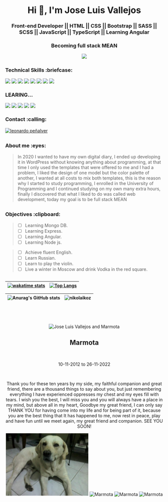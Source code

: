 
<h1 align="center">Hi 👋, I'm Jose Luis Vallejos</h1>
<h3 align="center">Front-end Developer || HTML || CSS || Bootstrap || SASS || SCSS || JavaScript || TypeScript || Learning Angular</h3>

<h3 align="center">Becoming full stack MEAN </h3>

<div align="center">


![](https://komarev.com/ghpvc/?username=NikolaiKoz&style=for-the-badge&color=brightgreen)


</div>

<h3 align="left">Technical Skills :briefcase:</h3>

![](https://img.shields.io/badge/HTML5-E34F26?style=for-the-badge&logo=html5&logoColor=white)
![](https://img.shields.io/badge/CSS3-1572B6?style=for-the-badge&logo=css3&logoColor=white)
![](https://img.shields.io/badge/JavaScript-323330?style=for-the-badge&logo=javascript&logoColor=F7DF1E)
![](https://img.shields.io/badge/Bootstrap-563D7C?style=for-the-badge&logo=bootstrap&logoColor=white)
![](https://img.shields.io/badge/Sass-CC6699?style=for-the-badge&logo=sass&logoColor=white)
![](https://img.shields.io/badge/TypeScript-007ACC?style=for-the-badge&logo=typescript&logoColor=white)
![](https://img.shields.io/badge/java-%23ED8B00.svg?style=for-the-badge&logo=java&logoColor=white)
![](https://img.shields.io/badge/Markdown-000000?style=for-the-badge&logo=markdown&logoColor=white)
![]()
![]()
![]()
![]()
![]()

### LEARING...

![](https://img.shields.io/badge/Angular-DD0031?style=for-the-badge&logo=angular&logoColor=white)
![](https://img.shields.io/badge/MongoDB-4EA94B?style=for-the-badge&logo=mongodb&logoColor=white)
![](https://img.shields.io/badge/Express.js-000000?style=for-the-badge&logo=express&logoColor=white)
![](https://img.shields.io/badge/Node.js-339933?style=for-the-badge&logo=nodedotjs&logoColor=white)
![](https://img.shields.io/badge/firebase-ffca28?style=for-the-badge&logo=firebase&logoColor=black)
![]()
![]()
![]()
![]()


<div align="center">
<h3 align="left">Contact :calling:</h3>
<p align="left">
<a href="https://www.linkedin.com/in/vallejosjoseluis/" target="blank"><img align="center" src="https://raw.githubusercontent.com/rahuldkjain/github-profile-readme-generator/master/src/images/icons/Social/linked-in-alt.svg" alt="leonardo peñalver" height="50" width="50" /></a>
</p>





</div>

##

<h3 align="left">About me :eyes:</h3>

> In 2020 I wanted to have my own digital diary, I ended up developing it in WordPress without knowing anything about programming, at that time I only used the templates that were offered to me and I had a problem, I liked the design of one model but the color palette of another, I wanted at all costs to mix both templates, this is the reason why I started to study programming, I enrolled in the University of Programming and I continued studying on my own many extra hours, finally I discovered that what I liked to do was called web development, today my goal is to be full stack MEAN

##


<h3 align="left">Objectives :clipboard:</h3>

> - [ ] Learning Mongo DB.
> - [ ] Learning Express.
> - [ ] Learning Angular.
> - [ ] Learning Node js.

> - [ ] Achieve fluent English.
> - [ ] Learn Russian.
> - [ ] Learn to play the violin.
> - [ ] Live a winter in Moscow and drink Vodka in the red square.

##


<div align="center">

|[![wakatime stats](https://github-readme-stats.vercel.app/api/wakatime?username=Nikolai_Kozlov&theme=blue-green)](https://github.com/anuraghazra/github-readme-stats)|[![Top Langs](https://github-readme-stats.vercel.app/api/top-langs/?username=nikolaikoz&theme=blue-green&layout=compact)](https://github.com/anuraghazra/github-readme-stats)|
|:-:|:-:|

</div>
<div align="center">

|![Anurag's GitHub stats](https://github-readme-stats.vercel.app/api?username=NikolaiKoz&show_icons=true&theme=blue-green)|<img src="https://github-readme-streak-stats.herokuapp.com/?user=nikolaikoz&theme=blue-green" alt="nikolaikoz" />|
|:-:|:-:|

</div>

<div align="center">

<!--START_SECTION:waka-->
<!--END_SECTION:waka-->

</div>


## <br>


<!-- Crea un etiqueta picture e ingresa la foto de la carpeta img centrada con una altura de 200px-->
<p align="center">
  <picture>
    <img src="./img/Marmota.jpg" alt="Jose Luis Vallejos and Marmota" height="500px">
  </picture>
</p>
    <h2 align="center">Marmota</h2> <br>
    <p align="center">10-11-2012 to 26-11-2022</p> <br>
    <p align="center">Thank you for these ten years by my side, my faithful companion and great friend, there are a thousand things to say about you, but just remembering everything I have experienced oppresses my chest and my eyes fill with tears. I wish you the best, I will miss you and you will always have a place in my mind, but above all in my heart, Goodbye my great friend, I can only say THANK YOU for having come into my life and for being part of it, because you are the best thing that It has happened to me, now rest in peace, play and have fun until we meet again, my great friend and companion. SEE YOU SOON!</p>

<p align="center">
    <img src="./img/FirstDay.png" alt="Marmota" height="200px">
    <img src="./img/Marmota1.jpg" alt="Marmota" height="200px">
    <img src="./img/Marmota2.jpg" alt="Marmota" height="200px">
    <img src="./img/Marmota3.jpg" alt="Marmota" height="200px">
</p>


